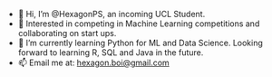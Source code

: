 - 👋 Hi, I’m @HexagonPS, an incoming UCL Student.
- 👀 Interested in competing in Machine Learning competitions and collaborating on start ups.
- 🌱 I’m currently learning Python for ML and Data Science. Looking forward to learning R, SQL and Java in the future.
- 📫 Email me at: hexagon.boi@gmail.com
